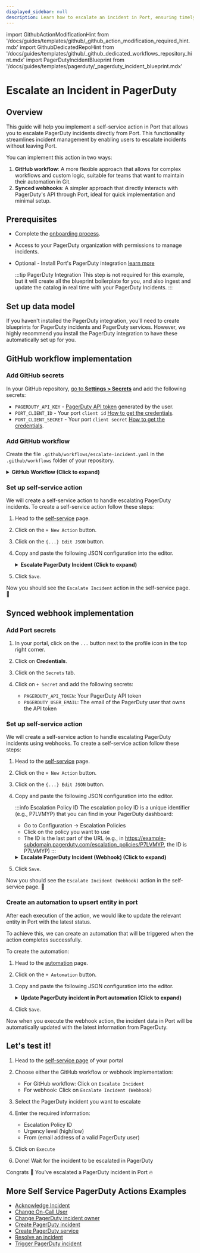 ```yaml
---
displayed_sidebar: null
description: Learn how to escalate an incident in Port, ensuring timely resolution and effective incident management.
---
```


import GithubActionModificationHint from '/docs/guides/templates/github/_github_action_modification_required_hint.mdx'
import GithubDedicatedRepoHint from '/docs/guides/templates/github/_github_dedicated_workflows_repository_hint.mdx'
import PagerDutyIncidentBlueprint from '/docs/guides/templates/pagerduty/_pagerduty_incident_blueprint.mdx'

# Escalate an Incident in PagerDuty

## Overview
This guide will help you implement a self-service action in Port that allows you to escalate PagerDuty incidents directly from Port.
This functionality streamlines incident management by enabling users to escalate incidents without leaving Port.

You can implement this action in two ways:
1. **GitHub workflow**: A more flexible approach that allows for complex workflows and custom logic, suitable for teams that want to maintain their automation in Git.
2. **Synced webhooks**: A simpler approach that directly interacts with PagerDuty's API through Port, ideal for quick implementation and minimal setup.

## Prerequisites

- Complete the [onboarding process](/getting-started/overview).
- Access to your PagerDuty organization with permissions to manage incidents.
- Optional - Install Port's PagerDuty integration [learn more](https://docs.port.io/build-your-software-catalog/sync-data-to-catalog/incident-management/pagerduty)

	:::tip PagerDuty Integration
	This step is not required for this example, but it will create all the blueprint boilerplate for you, and also ingest and update the catalog in real time with your PagerDuty Incidents.
	:::

## Set up data model

If you haven't installed the PagerDuty integration, you'll need to create blueprints for PagerDuty incidents and PagerDuty services.
However, we highly recommend you install the PagerDuty integration to have these automatically set up for you.

<PagerDutyIncidentBlueprint/>

## GitHub workflow implementation

### Add GitHub secrets

In your GitHub repository, [go to **Settings > Secrets**](https://docs.github.com/en/actions/security-guides/using-secrets-in-github-actions#creating-secrets-for-a-repository) and add the following secrets:
- `PAGERDUTY_API_KEY` - [PagerDuty API token](https://support.atlassian.com/atlassian-account/docs/manage-api-tokens-for-your-atlassian-account) generated by the user.
- `PORT_CLIENT_ID` - Your port `client id` [How to get the credentials](https://docs.port.io/build-your-software-catalog/sync-data-to-catalog/api/#find-your-port-credentials).
- `PORT_CLIENT_SECRET` - Your port `client secret` [How to get the credentials](https://docs.port.io/build-your-software-catalog/sync-data-to-catalog/api/#find-your-port-credentials).

### Add GitHub workflow

Create the file `.github/workflows/escalate-incident.yaml` in the `.github/workflows` folder of your repository.

<GithubDedicatedRepoHint/>

<details>
<summary><b>GitHub Workflow (Click to expand)</b></summary>

```yaml showLineNumbers
name: Escalate PagerDuty Incident

on:
  workflow_dispatch:
    inputs:
      escalation_policy_id:
        description: PagerDuty Escalation Policy ID to apply
        required: true
        type: string
      urgency:
        description: New urgency level for the incident (e.g., "high")
        required: false
        type: string
      from:
        description: The email address of a valid user associated with the account making the request.
        required: true
        type: string
      port_context:
        required: true
        description: includes blueprint, run ID, and entity identifier from Port.

jobs:
  escalate-incident:
    runs-on: ubuntu-latest
    steps:
      - name: Inform execution of request to escalate incident
        uses: port-labs/port-github-action@v1
        with:
          clientId: ${{ secrets.PORT_CLIENT_ID }}
          clientSecret: ${{ secrets.PORT_CLIENT_SECRET }}
          baseUrl: https://api.getport.io
          operation: PATCH_RUN
          runId: ${{fromJson(inputs.port_context).run_id}}
          logMessage: "About to escalate incident in PagerDuty..."

      - name: Escalate Incident in PagerDuty
        id: escalate_incident
        uses: fjogeleit/http-request-action@v1
        with:
          url: 'https://api.pagerduty.com/incidents/${{fromJson(inputs.port_context).entity}}'
          method: 'PUT'
          customHeaders: '{"Content-Type": "application/json", "Accept": "application/vnd.pagerduty+json;version=2", "Authorization": "Token token=${{ secrets.PAGERDUTY_API_KEY }}", "From": "${{ github.event.inputs.from }}"}'
          data: >-
            {
              "incident": {
                "type": "incident_reference",
                "escalation_policy": {
                  "id": "${{ github.event.inputs.escalation_policy_id }}",
                  "type": "escalation_policy_reference"
                },
                "urgency": "${{ github.event.inputs.urgency }}"
              }
            }

      - name: Inform PagerDuty request failure
        if: failure()
        uses: port-labs/port-github-action@v1
        with:
          clientId: ${{ secrets.PORT_CLIENT_ID }}
          clientSecret: ${{ secrets.PORT_CLIENT_SECRET }}
          baseUrl: https://api.getport.io
          operation: PATCH_RUN
          runId: ${{fromJson(inputs.port_context).run_id}}
          logMessage: "Request to escalate incident failed ..."

      - name: Inform ingestion of PagerDuty escalation to Port
        uses: port-labs/port-github-action@v1
        with:
          clientId: ${{ secrets.PORT_CLIENT_ID }}
          clientSecret: ${{ secrets.PORT_CLIENT_SECRET }}
          baseUrl: https://api.getport.io
          operation: PATCH_RUN
          runId: ${{fromJson(inputs.port_context).run_id}}
          logMessage: "Reporting the escalated incident back to Port ..."

      - name: Upsert pagerduty entity to Port 
        id: upsert_entity
        uses: port-labs/port-github-action@v1
        with:
          identifier: ${{inputs.entity_identifier}}
          title: "${{ fromJson(steps.escalate_incident.outputs.response).incident.title }}"
          blueprint: "pagerdutyIncident"
          properties: |-
            {
              "status": "${{ fromJson(steps.escalate_incident.outputs.response).incident.status }}",
              "url": "${{ fromJson(steps.escalate_incident.outputs.response).incident.self }}",
              "urgency": "${{ fromJson(steps.escalate_incident.outputs.response).incident.urgency }}",
              "responder": "${{ fromJson(steps.escalate_incident.outputs.response).incident.assignments[0].assignee.summary}}",
              "escalation_policy": "${{ fromJson(steps.escalate_incident.outputs.response).incident.escalation_policy.summary }}",
              "created_at": "${{ fromJson(steps.escalate_incident.outputs.response).incident.created_at }}",
              "updated_at": "${{ fromJson(steps.escalate_incident.outputs.response).incident.updated_at }}"
            }
          relations: "${{ toJson(fromJson(inputs.port_context).relations) }}"
          clientId: ${{ secrets.PORT_CLIENT_ID }}
          clientSecret: ${{ secrets.PORT_CLIENT_SECRET }}
          baseUrl: https://api.getport.io
          operation: UPSERT
          runId: ${{fromJson(inputs.port_context).run_id}}

      - name: Inform Entity upsert failure
        if: steps.upsert_entity.outcome == 'failure'
        uses: port-labs/port-github-action@v1
        with:
          clientId: ${{ secrets.PORT_CLIENT_ID }}
          clientSecret: ${{ secrets.PORT_CLIENT_SECRET }}
          baseUrl: https://api.getport.io
          operation: PATCH_RUN
          runId: ${{fromJson(inputs.port_context).run_id}}
          logMessage: "Failed to report the escalated incident back to Port ..."

      - name: Inform completion of PagerDuty incident escalation
        uses: port-labs/port-github-action@v1
        with:
          clientId: ${{ secrets.PORT_CLIENT_ID }}
          clientSecret: ${{ secrets.PORT_CLIENT_SECRET }}
          baseUrl: https://api.getport.io
          operation: PATCH_RUN
          runId: ${{fromJson(inputs.port_context).run_id}}
          logMessage: "Incident escalation process was successful ✅"
```
</details>

### Set up self-service action

We will create a self-service action to handle escalating PagerDuty incidents.
To create a self-service action follow these steps:

1. Head to the [self-service](https://app.getport.io/self-serve) page.
2. Click on the `+ New Action` button.
3. Click on the `{...} Edit JSON` button.
4. Copy and paste the following JSON configuration into the editor.

    <details>
    <summary><b>Escalate PagerDuty Incident (Click to expand)</b></summary>

    <GithubActionModificationHint/>

    ```json showLineNumbers
    {
      "identifier": "pagerdutyIncident_escalate_incident",
      "title": "Escalate Incident",
      "icon": "pagerduty",
      "description": "Escalate a pagerduty incident",
      "trigger": {
        "type": "self-service",
        "operation": "DAY-2",
        "userInputs": {
          "properties": {
            "escalation_policy_id": {
              "title": "Escalation Policy ID",
              "description": "PagerDuty Escalation Policy ID to apply",
              "icon": "pagerduty",
              "type": "string"
            },
            "urgency": {
              "icon": "pagerduty",
              "title": "Urgency",
              "description": "New urgency level for the incident (e.g., \"high\")",
              "type": "string",
              "default": "low",
              "enum": [
                "high",
                "low"
              ],
              "enumColors": {
                "high": "orange",
                "low": "lightGray"
              }
            },
            "from": {
              "icon": "User",
              "title": "From",
              "description": "The email address of a valid pagerduty user associated with the account making the request.",
              "type": "string",
              "format": "user"
            }
          },
          "required": [
            "escalation_policy_id",
            "urgency",
            "from"
          ],
          "order": [
            "escalation_policy_id",
            "urgency",
            "from"
          ]
        },
        "blueprintIdentifier": "pagerdutyIncident"
      },
      "invocationMethod": {
        "type": "GITHUB",
        "org": "<GITHUB_ORG>",
        "repo": "<GITHUB_REPO>",
        "workflow": "escalate-incident.yaml",
        "workflowInputs": {
          "escalation_policy_id": "{{.inputs.\"escalation_policy_id\"}}",
          "urgency": "{{.inputs.\"urgency\"}}",
          "from": "{{.inputs.\"from\"}}",
          "port_context": {
            "blueprint": "{{.action.blueprint}}",
            "entity": "{{.entity.identifier}}",
            "run_id": "{{.run.id}}",
            "relations": "{{.entity.relations}}"
          }
        },
        "reportWorkflowStatus": true
      },
      "requiredApproval": false
    }
    ```
    </details>

5. Click `Save`.

Now you should see the `Escalate Incident` action in the self-service page. 🎉

## Synced webhook implementation

### Add Port secrets

1. In your portal, click on the `...` button next to the profile icon in the top right corner.

2. Click on **Credentials**.

3. Click on the `Secrets` tab.

4. Click on `+ Secret` and add the following secrets:
   - `PAGERDUTY_API_TOKEN`: Your PagerDuty API token
   - `PAGERDUTY_USER_EMAIL`: The email of the PagerDuty user that owns the API token

### Set up self-service action

We will create a self-service action to handle escalating PagerDuty incidents using webhooks.
To create a self-service action follow these steps:

1. Head to the [self-service](https://app.getport.io/self-serve) page.
2. Click on the `+ New Action` button.
3. Click on the `{...} Edit JSON` button.
4. Copy and paste the following JSON configuration into the editor.

    :::info Escalation Policy ID
    The escalation policy ID is a unique identifier (e.g., P7LVMYP) that you can find in your PagerDuty dashboard:
    - Go to Configuration → Escalation Policies
    - Click on the policy you want to use
    - The ID is the last part of the URL (e.g., in https://example-subdomain.pagerduty.com/escalation_policies/P7LVMYP, the ID is P7LVMYP)
    :::

    <details>
    <summary><b>Escalate PagerDuty Incident (Webhook) (Click to expand)</b></summary>

    ```json showLineNumbers
    {
      "identifier": "escalate_incident_webhook",
      "title": "Escalate Incident (Webhook)",
      "icon": "pagerduty",
      "description": "Escalate a PagerDuty incident",
      "trigger": {
        "type": "self-service",
        "operation": "DAY-2",
        "userInputs": {
          "properties": {
            "escalation_policy_id": {
              "title": "Escalation Policy ID",
              "description": "PagerDuty Escalation Policy ID (e.g., P7LVMYP)",
              "icon": "pagerduty",
              "type": "string"
            },
            "urgency": {
              "icon": "pagerduty",
              "title": "Urgency",
              "description": "New urgency level for the incident",
              "type": "string",
              "default": "low",
              "enum": [
                "high",
                "low"
              ],
              "enumColors": {
                "high": "orange",
                "low": "lightGray"
              }
            },
            "from": {
              "icon": "User",
              "title": "From",
              "description": "The email address of a valid PagerDuty user associated with the account making the request.",
              "type": "string",
              "format": "user",
              "default": {
                "jqQuery": ".user.email"
              }
            }
          },
          "required": [
            "escalation_policy_id",
            "urgency",
            "from"
          ],
          "order": [
            "escalation_policy_id",
            "urgency",
            "from"
          ]
        },
        "blueprintIdentifier": "pagerdutyIncident"
      },
      "invocationMethod": {
        "type": "WEBHOOK",
        "url": "https://api.pagerduty.com/incidents/{{.entity.identifier}}",
        "agent": false,
        "synchronized": true,
        "method": "PUT",
        "headers": {
          "Authorization": "Token token={{.secrets.PAGERDUTY_API_TOKEN}}",
          "Accept": "application/vnd.pagerduty+json;version=2",
          "From": "{{.inputs.from}}",
          "Content-Type": "application/json"
        },
        "body": {
          "incident": {
            "type": "incident_reference",
            "escalation_policy": {
              "id": "{{.inputs.escalation_policy_id}}",
              "type": "escalation_policy_reference"
            },
            "urgency": "{{.inputs.urgency}}"
          }
        }
      },
      "requiredApproval": false
    }
    ```
    </details>

5. Click `Save`.

Now you should see the `Escalate Incident (Webhook)` action in the self-service page. 🎉

### Create an automation to upsert entity in port

After each execution of the action, we would like to update the relevant entity in Port with the latest status.  

To achieve this, we can create an automation that will be triggered when the action completes successfully.

To create the automation:

1. Head to the [automation](https://app.getport.io/settings/automations) page.

2. Click on the `+ Automation` button.

3. Copy and paste the following JSON configuration into the editor.

    <details>
    <summary><b>Update PagerDuty incident in Port automation (Click to expand)</b></summary>

    ```json showLineNumbers
        {
          "identifier": "pagerdutyIncident_sync_status",
          "title": "Sync PagerDuty Incident Status",
          "description": "Update PagerDuty incident data in Port after escalation",
          "trigger": {
            "type": "automation",
            "event": {
              "type": "RUN_UPDATED",
              "actionIdentifier": "escalate_incident_webhook"
            },
            "condition": {
              "type": "JQ",
              "expressions": [
                ".diff.after.status == \"SUCCESS\""
              ],
              "combinator": "and"
            }
          },
          "invocationMethod": {
            "type": "UPSERT_ENTITY",
            "blueprintIdentifier": "pagerdutyIncident",
            "mapping": {
              "identifier": "{{.event.diff.after.response.incident.id}}",
              "title": "{{.event.diff.after.response.incident.title}}",
              "properties": {
                "status": "{{.event.diff.after.response.incident.status}}",
                "url": "{{.event.diff.after.response.incident.self}}",
                "urgency": "{{.event.diff.after.response.incident.urgency}}",
                "responder": "{{.event.diff.after.response.incident.assignments.0.assignee.summary}}",
                "escalation_policy": "{{.event.diff.after.response.incident.escalation_policy.summary}}",
                "created_at": "{{.event.diff.after.response.incident.created_at}}",
                "updated_at": "{{.event.diff.after.response.incident.updated_at}}"
              },
              "relations": {
                "pagerdutyService": ["{{.event.diff.after.response.incident.service.id}}"]
              }
            }
          },
          "publish": true
       }
    ```
    </details>

4. Click `Save`.

Now when you execute the webhook action, the incident data in Port will be automatically updated with the latest information from PagerDuty.

## Let's test it!

1. Head to the [self-service page](https://app.getport.io/self-serve) of your portal

2. Choose either the GitHub workflow or webhook implementation:
   - For GitHub workflow: Click on `Escalate Incident`
   - For webhook: Click on `Escalate Incident (Webhook)`

3. Select the PagerDuty incident you want to escalate

4. Enter the required information:
   - Escalation Policy ID
   - Urgency level (high/low)
   - From (email address of a valid PagerDuty user)

5. Click on `Execute`

6. Done! Wait for the incident to be escalated in PagerDuty

Congrats 🎉 You've escalated a PagerDuty incident in Port 🔥

## More Self Service PagerDuty Actions Examples
- [Acknowledge Incident](https://docs.port.io/actions-and-automations/setup-backend/github-workflow/examples/PagerDuty/acknowledge-incident)
- [Change On-Call User](https://docs.port.io/actions-and-automations/setup-backend/github-workflow/examples/PagerDuty/change-on-call-user)
- [Change PagerDuty incident owner](https://docs.port.io/actions-and-automations/setup-backend/github-workflow/examples/PagerDuty/change-pagerduty-incident-owner)
- [Create PagerDuty incident](https://docs.port.io/actions-and-automations/setup-backend/github-workflow/examples/PagerDuty/create-pagerduty-incident)
- [Create PagerDuty service](https://docs.port.io/actions-and-automations/setup-backend/github-workflow/examples/PagerDuty/create-pagerduty-service)
- [Resolve an incident](https://docs.port.io/actions-and-automations/setup-backend/github-workflow/examples/PagerDuty/resolve-incident)
- [Trigger PagerDuty incident](https://docs.port.io/actions-and-automations/setup-backend/github-workflow/examples/PagerDuty/trigger-pagerduty-incident)
